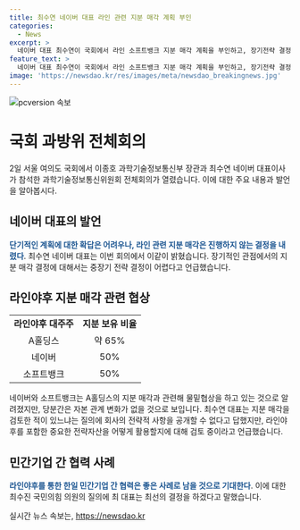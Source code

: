 ```yaml
---
title: 최수연 네이버 대표 라인 관련 지분 매각 계획 부인
categories:
  - News
excerpt: >
  네이버 대표 최수연이 국회에서 라인 소프트뱅크 지분 매각 계획을 부인하고, 장기전략 결정에 대한 어려움을 언급한 가운데 국가적으로 의미 있는 협력 사례로 남을 것이라고 발언했습니다. 민간기업 간 협력을 강조하며 주주가치를 최우선으로 결정할 것이라고 강조했습니다. A홀딩스 지분 매각 가능성에 대해 물밑협상 중이지만 당분간은 변화 없을 것으로 전망됩니다.
feature_text: >
  네이버 대표 최수연이 국회에서 라인 소프트뱅크 지분 매각 계획을 부인하고, 장기전략 결정에 대한 어려움을 언급한 가운데 국가적으로 의미 있는 협력 사례로 남을 것이라고 발언했습니다. 민간기업 간 협력을 강조하며 주주가치를 최우선으로 결정할 것이라고 강조했습니다. A홀딩스 지분 매각 가능성에 대해 물밑협상 중이지만 당분간은 변화 없을 것으로 전망됩니다.
image: 'https://newsdao.kr/res/images/meta/newsdao_breakingnews.jpg'
---
```


<p><img src="https://newsdao.kr/res/images/meta/newsdao_breakingnews.jpg" alt="pcversion 속보" /></p>

<h1>국회 과방위 전체회의</h1>

<p data-ke-size="size16">2일 서울 여의도 국회에서 이종호 과학기술정보통신부 장관과 최수연 네이버 대표이사가 참석한 과학기술정보통신위원회 전체회의가 열렸습니다. 이에 대한 주요 내용과 발언을 알아봅시다.</p>

<h2 data-ke-size="size26">네이버 대표의 발언</h2>

<p><b><span style="color: #1a5490;">단기적인 계획에 대한 확답은 어려우나, 라인 관련 지분 매각은 진행하지 않는 결정을 내렸다</span></b>. 최수연 네이버 대표는 이번 회의에서 이같이 밝혔습니다. 장기적인 관점에서의 지분 매각 결정에 대해서는 중장기 전략 결정이 어렵다고 언급했습니다.</p>

<h2 data-ke-size="size26">라인야후 지분 매각 관련 협상</h2>

<table>
  <tr>
    <td style="text-align: center; height: 17px;"><b>라인야후 대주주</b></td>
    <td style="text-align: center; height: 17px;"><b>지분 보유 비율</b></td>
  </tr>
  <tr>
    <td style="text-align: center; height: 17px;">A홀딩스</td>
    <td style="text-align: center; height: 17px;">약 65%</td>
  </tr>
  <tr>
    <td style="text-align: center; height: 17px;">네이버</td>
    <td style="text-align: center; height: 17px;">50%</td>
  </tr>
  <tr>
    <td style="text-align: center; height: 17px;">소프트뱅크</td>
    <td style="text-align: center; height: 17px;">50%</td>
  </tr>
</table>

<p>네이버와 소프트뱅크는 A홀딩스의 지분 매각과 관련해 물밑협상을 하고 있는 것으로 알려졌지만, 당분간은 자본 관계 변화가 없을 것으로 보입니다. 최수연 대표는 지분 매각을 검토한 적이 있느냐는 질의에 회사의 전략적 사항을 공개할 수 없다고 답했지만, 라인야후를 포함한 중요한 전략자산을 어떻게 활용할지에 대해 검토 중이라고 언급했습니다.</p>

<h2 data-ke-size="size26">민간기업 간 협력 사례</h2>

<p><b><span style="color: #1a5490;">라인야후를 통한 한일 민간기업 간 협력은 좋은 사례로 남을 것으로 기대한다</span></b>. 이에 대한 최수진 국민의힘 의원의 질의에 최 대표는 최선의 결정을 하겠다고 말했습니다.</p>
실시간 뉴스 속보는, <a href="https://newsdao.kr" rel="dofollow">https://newsdao.kr</a>


